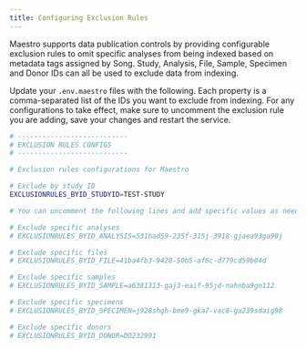 ```yaml
---
title: Configuring Exclusion Rules
---
```


Maestro supports data publication controls by providing configurable exclusion rules to omit specific analyses from being indexed based on metadata tags assigned by Song. Study, Analysis, File, Sample, Specimen and Donor IDs can all be used to exclude data from indexing.

Update your `.env.maestro` files with the following. Each property is a comma-separated list of the IDs you want to exclude from indexing. For any configurations to take effect, make sure to uncomment the exclusion rule you are adding, save your changes and restart the service.

```bash
# ---------------------------
# EXCLUSION RULES CONFIGS
# ---------------------------

# Exclusion rules configurations for Maestro

# Exclude by study ID
EXCLUSIONRULES_BYID_STUDYID=TEST-STUDY

# You can uncomment the following lines and add specific values as needed:

# Exclude specific analyses
# EXCLUSIONRULES_BYID_ANALYSIS=531had59-235f-315j-3918-gjaea93ga90j

# Exclude specific files
# EXCLUSIONRULES_BYID_FILE=41ba4fb3-9428-50b5-af6c-d779cd59b04d

# Exclude specific samples
# EXCLUSIONRULES_BYID_SAMPLE=a6381313-gaj3-eaif-95jd-nahnba9gn112

# Exclude specific specimens
# EXCLUSIONRULES_BYID_SPECIMEN=j928shgh-bme9-gka7-vac8-ga239sdaig98

# Exclude specific donors
# EXCLUSIONRULES_BYID_DONOR=DO232991
```